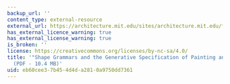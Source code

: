 ```yaml
---
backup_url: ''
content_type: external-resource
external_url: https://architecture.mit.edu/sites/architecture.mit.edu/files/attachments/publications/SGIFIPSubmitted.pdf
has_external_licence_warning: true
has_external_license_warning: true
is_broken: ''
license: https://creativecommons.org/licenses/by-nc-sa/4.0/
title: '"Shape Grammars and the Generative Specification of Painting and Sculpture"
  (PDF - 10.4 MB)'
uid: eb60cee3-7b45-4d4d-a281-0a9750dd7361
---
```


